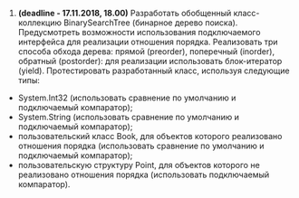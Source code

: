 1. **(deadline - 17.11.2018, 18.00)** Разработать обобщенный класс-коллекцию BinarySearchTree (бинарное дерево поиска). Предусмотреть возможности использования подключаемого интерфейса для реализации отношения порядка. Реализовать три способа обхода дерева: прямой (preorder), поперечный (inorder), обратный (postorder): для реализации использовать блок-итератор (yield). Протестировать разработанный класс, используя следующие типы:
+ System.Int32 (использовать сравнение по умолчанию и подключаемый компаратор);
+ System.String (использовать сравнение по умолчанию и подключаемый компаратор);
+ пользовательский класс Book, для объектов которого реализовано отношения порядка (использовать сравнение по умолчанию и подключаемый компаратор);
+ пользовательскую структуру Point, для объектов которого не реализовано отношения порядка (использовать подключаемый компаратор).

